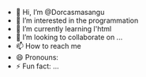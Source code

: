 - 👋 Hi, I’m @Dorcasmasangu
- 👀 I’m interested in the programmation 
- 🌱 I’m currently learning l'html
- 💞️ I’m looking to collaborate on ...
- 📫 How to reach me 
- 😄 Pronouns: 
- ⚡ Fun fact: ...

<!---
Dorcasmasangu/Dorcasmasangu is a ✨ special ✨ repository because its `README.md` (this file) appears on your GitHub profile.
You can click the Preview link to take a look at your changes.
--->
